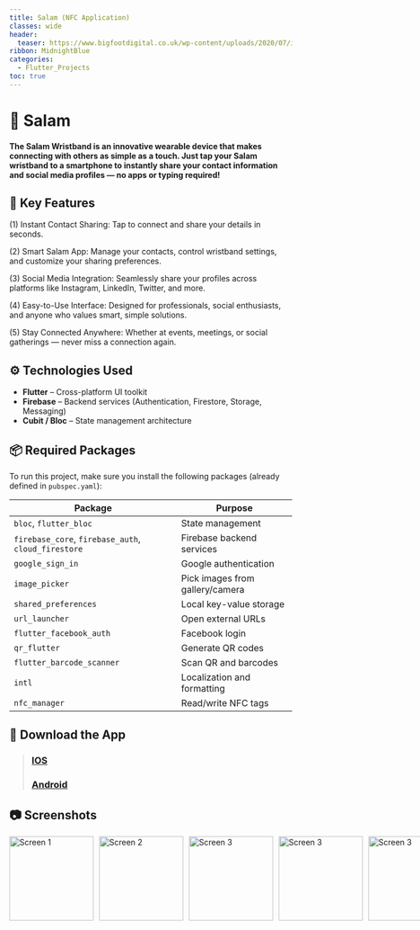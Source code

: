 ```yaml
---
title: Salam (NFC Application)
classes: wide
header:
  teaser: https://www.bigfootdigital.co.uk/wp-content/uploads/2020/07/image-optimisation-scaled.jpg
ribbon: MidnightBlue
categories:
  - Flutter_Projects
toc: true
---
```


# 🌟 Salam
#### The Salam Wristband is an innovative wearable device that makes connecting with others as simple as a touch. Just tap your Salam wristband to a smartphone to instantly share your contact information and social media profiles — no apps or typing required! 

## 🚀 Key Features

(1) Instant Contact Sharing: Tap to connect and share your details in seconds.

(2) Smart Salam App: Manage your contacts, control wristband settings, and customize your sharing preferences.

(3) Social Media Integration: Seamlessly share your profiles across platforms like Instagram, LinkedIn, Twitter, and more.

(4) Easy-to-Use Interface: Designed for professionals, social enthusiasts, and anyone who values smart, simple solutions.

(5) Stay Connected Anywhere: Whether at events, meetings, or social gatherings — never miss a connection again.

## ⚙️ Technologies Used

- **Flutter** – Cross-platform UI toolkit 
- **Firebase** – Backend services (Authentication, Firestore, Storage, Messaging)
- **Cubit / Bloc** – State management architecture

## 📦 Required Packages

To run this project, make sure you install the following packages (already defined in `pubspec.yaml`):

| Package                        | Purpose                            |
|-------------------------------|----------------------------------|
| `bloc`, `flutter_bloc`        | State management                 |
| `firebase_core`, `firebase_auth`, `cloud_firestore` | Firebase backend services       |
| `google_sign_in`               | Google authentication            |
| `image_picker`                | Pick images from gallery/camera  |
| `shared_preferences`           | Local key-value storage          |
| `url_launcher`                | Open external URLs               |
| `flutter_facebook_auth`        | Facebook login                  |
| `qr_flutter`                  | Generate QR codes               |
| `flutter_barcode_scanner`      | Scan QR and barcodes            |
| `intl`                       | Localization and formatting      |
| `nfc_manager`                 | Read/write NFC tags             |

## 📱 Download the App



> ### [IOS](https://apps.apple.com/eg/app/salam/id6449319780)
> ### [Android](https://play.google.com/store/apps/details?id=com.sallam.tech)


## 📷 Screenshots

<div style="display: flex; gap: 10px;">
  <img src="https://github.com/user-attachments/assets/db263179-0e5d-4456-a7a6-85e53ca6072e" alt="Screen 1" width="150" />
  <img src="https://github.com/user-attachments/assets/c07dc75d-7312-45ec-baf4-8fdbedb2fc35" alt="Screen 2" width="150" />
  <img src="https://github.com/user-attachments/assets/4d26a0ad-179d-4e93-b366-f2904d737cfe" alt="Screen 3" width="150" />
  <img src="https://github.com/user-attachments/assets/38a64db4-0812-41d4-9f93-8839646b0336" alt="Screen 3" width="150" />
  <img src="https://github.com/user-attachments/assets/bd900db8-39e9-49b8-9d40-60d93b166fcf" alt="Screen 3" width="150" />
  <img src="https://github.com/user-attachments/assets/9d80c2f4-41cf-4572-af75-0ab0594cee2e" alt="Screen 3" width="150" />
  <img src="https://github.com/user-attachments/assets/2655adcb-36e6-476b-b8af-8aeca7f69e56" alt="Screen 3" width="150" />
  <img src="https://github.com/user-attachments/assets/c68ae6f9-2390-4b17-8bef-d9e643981247" alt="Screen 3" width="150" />
  <img src="https://github.com/user-attachments/assets/c2d48ede-6592-42cc-a87f-99270530afa1" alt="Screen 3" width="150" />
</div>
